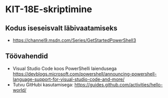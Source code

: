# KIT-18E-skriptimine

## Kodus iseseisvalt läbivaatamiseks 
- https://channel9.msdn.com/Series/GetStartedPowerShell3 

## Töövahendid
- Visual Studio Code koos PowerShelli laiendusega https://devblogs.microsoft.com/powershell/announcing-powershell-language-support-for-visual-studio-code-and-more/ 
- Tutvu GitHubi kasutamisega: https://guides.github.com/activities/hello-world/
